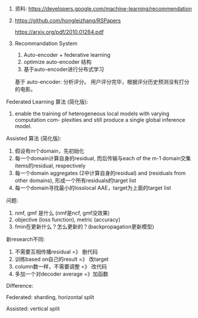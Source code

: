 1. 资料: https://developers.google.com/machine-learning/recommendation

   

2. https://github.com/hongleizhang/RSPapers

   https://arxiv.org/pdf/2010.01264.pdf

   

1. Recommandation System

   1. Auto-encoder + federative learning 
   2. optimize auto-encoder 结构
   3. 基于auto-encoder进行分布式学习

   基于 auto-encoder: 分析评分。 用户评分完毕，根据评分历史预测没有打分的电影。



Federated Learning 算法 (简化版):

1. enable the training of heterogeneous local models with varying computation com- plexities and still produce a single global inference model.

   

Assisted 算法 (简化版):

1. 假设有m个domain，先初始化
2. 每一个domain计算自身的residual, 而后传输与each of the m-1 domain交集items的residual, respectively
3. 每一个domain aggregates (2中计算自身的residual) and (residuals from other domains), 形成一个所有residuals的target list
4. 每一个domain寻找最小的losslocal AAE，target为上面的target list



问题:

1. nmf, gmf 是什么 (nmf是ncf, gmf没效果)
2. objective (loss function), metric (accuracy)
2. fmin在更新什么？怎么更新的？(backpropagation更新模型)



新research不同:

1. 不需要互相传播residual   =》 删代码
2. 训练based on自己的result  =》 改target
3. column数一样，不需要调整 =》 改代码
4. 多加一个对decoder average =》加函数



Difference:

Federated: sharding, horizontal split

Assisted: vertical split







